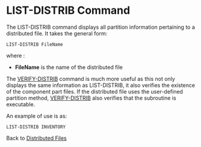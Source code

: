 # LIST-DISTRIB Command

<PageHeader />

The LIST-DISTRIB command displays all partition information pertaining to a distributed file. It takes the general form:

```
LIST-DISTRIB FileName
```

where :

- **FileName** is the name of the distributed file

The [VERIFY-DISTRIB](./../verify-distrib-command) command is much more useful as this not only displays the same information as LIST-DISTRIB, it also verifies the existence of the component part files. If the distributed file uses the user-defined partition method, [VERIFY-DISTRIB](./../verify-distrib-command) also verifies that the subroutine is executable.

An example of use is as:

```
LIST-DISTRIB INVENTORY
```

Back to [Distributed Files](./../README.md)
